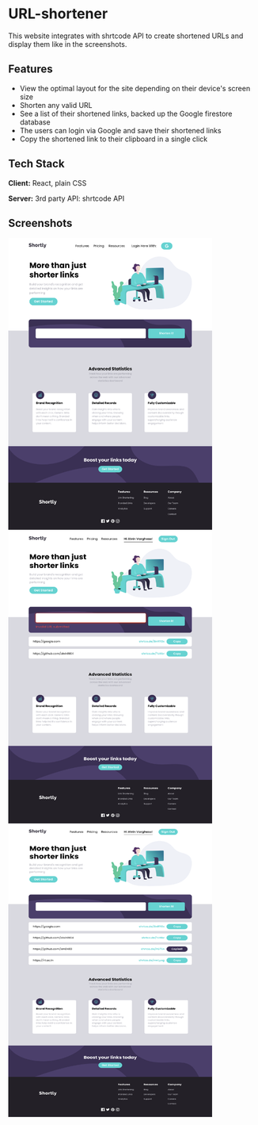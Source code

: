# URL-shortener

This website integrates with shrtcode API to create shortened URLs and display them like in the screenshots.


## Features

- View the optimal layout for the site depending on their device's screen size
- Shorten any valid URL
- See a list of their shortened links, backed up the Google firestore database
- The users can login via Google and save their shortened links
- Copy the shortened link to their clipboard in a single click


## Tech Stack

**Client:** React, plain CSS

**Server:** 3rd party API: shrtcode API


## Screenshots

<img src='./assets/1.png' height="589" width="412" >

<br>

<img src='./assets/2.png' height="589" width="412" >

<br>

<img src='./assets/3.png' height="589" width="412" >

<br>

